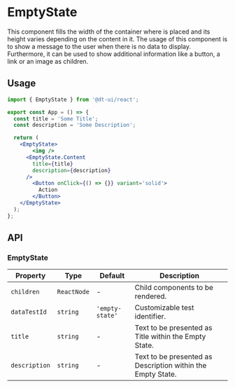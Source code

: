 # EmptyState

This component fills the width of the container where is placed and its height varies depending on the content in it.
The usage of this component is to show a message to the user when there is no data to display.
Furthermore, it can be used to show additional information like a button, a link or an image as children.

## Usage

```jsx
import { EmptyState } from '@dt-ui/react';

export const App = () => {
  const title = 'Some Title';
  const description = 'Some Description';

  return (
    <EmptyState>
        <img />
      <EmptyState.Content
        title={title}
        description={description}
      />
        <Button onClick={() => {}} variant='solid'>
          Action
        </Button>
    </EmptyState>
  );
};
```

## API

### EmptyState

| Property      | Type        | Default         | Description                                                 |
|---------------|-------------|-----------------|-------------------------------------------------------------|
| `children`    | `ReactNode` | -               | Child components to be rendered.                            |
| `dataTestId`  | `string`    | `'empty-state'` | Customizable test identifier.                               |  
| `title`       | `string`    | -               | Text to be presented as Title within the Empty State.       |  
| `description` | `string`    | -               | Text to be presented as Description within the Empty State. |  
